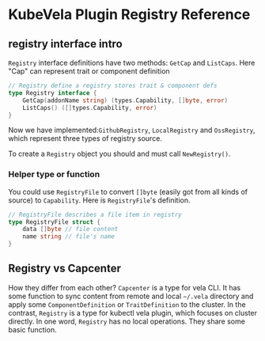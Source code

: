 # KubeVela Plugin Registry Reference

## registry interface intro

`Registry` interface definitions have two methods: `GetCap` and `ListCaps`. Here "Cap" can represent trait or component definition

```go
// Registry define a registry stores trait & component defs
type Registry interface {
	GetCap(addonName string) (types.Capability, []byte, error)
	ListCaps() ([]types.Capability, error)
}
```

Now we have implemented:`GithubRegistry`, `LocalRegistry` and `OssRegistry`, which represent three types of registry source. 

To create a `Registry` object you should and must call `NewRegistry()`. 

### Helper type or function

You could use `RegistryFile` to convert `[]byte` (easily got from all kinds of source) to `Capability`. Here is `RegistryFile`'s definition.

```go
// RegistryFile describes a file item in registry
type RegistryFile struct {
	data []byte // file content
	name string // file's name
}
```

## Registry vs Capcenter

How they differ from each other? `Capcenter` is a type for vela CLI. It has some function to sync content from remote and local `~/.vela` directory and apply some `ComponentDefinition` or `TraitDefinition` to the cluster. In the contrast, `Registry` is a type for kubectl vela plugin, which focuses on cluster directly. In one word, `Registry` has no local operations. They share some basic function.